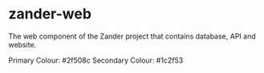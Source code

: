 # zander-web
The web component of the Zander project that contains database, API and website.

Primary Colour: #2f508c
Secondary Colour: #1c2f53